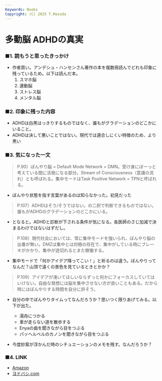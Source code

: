 ```yaml
---
Keywords: Books
Copyright: (C) 2025 T.Masuda
---
```


# 多動脳 ADHDの真実

### ■1. 読もうと思ったきっかけ

* 作者買い。アンデシュ・ハンセンさん著作の本を複数冊読んでどれも印象に残っているため。以下は読んだ本。
   1. スマホ脳
   2. 運動脳
   3. ストレス脳
   4. メンタル脳


### ■2. 印象に残った内容
* ADHDは白黒はっきりするものではなく、誰もがグラデーションのどこかにいること。
* ADHDは決して悪いことではない。現代では適合しにくい特徴のため、より黒い


### ■3. 気になった一文

> P.90）ぼんやり脳 = Default Mode Network = DMN。受け身にぼーっと考えている間に活発になる部分。Stream of Consciousness（意識の流れ）とも呼ばれる。集中モードはTask Positive Network = TPNと呼ばれる。

* ぼんやり状態を指す言葉があるのは知らなかった。初見だった

> P.107）ADHDはそう/そうではない。の二択で判断できるものではない。誰もがADHDのグラデーションのどこかにいる。

* となると。ADHDと診断が下される条件が気になる。各医師のさじ加減で決まるわけではないはずだし。

> P.108）現代社会においては、常に集中モードを強いられ、ぼんやり脳の出番が無い。DMZは集中とは対極の存在で、集中がしている時にブレーキがかかり、集中が途切れるとまた稼働する。

* 集中モードで「何かアイデア降ってこい！」と祈るのは違う。ぼんやりってなんだ？山頂で遠くの景色を見ているときとかか？

> P.109）アイデアが湧いてほしいならずっと何かにフォーカスしていてはいけない。自由な発想には脳を集中させない方が良いこともある。だから時にはぼんやりする時間を自分に許そう。

* 自分の中でぼんやりタイムってなんだろうか？思いつく限りあげてみる。以下が出た。
    * 湯舟につかる
    * 車が走らない道を散歩する
    * Enyaの曲を聞きながら目をつぶる
    * パッヘルベルのカノンを聞きながら目をつぶる

* 今度妙案が浮かんだ時のシチュエーションのメモを残す。なんだろうか？


### ■4. LINK
* [Amazon](https://www.amazon.co.jp/%E5%A4%9A%E5%8B%95%E8%84%B3%E2%80%95%EF%BC%A1%EF%BC%A4%EF%BC%A8%EF%BC%A4%E3%81%AE%E7%9C%9F%E5%AE%9F%E2%80%95%EF%BC%88%E6%96%B0%E6%BD%AE%E6%96%B0%E6%9B%B8%EF%BC%89-%E3%80%8E%E3%82%B9%E3%83%9E%E3%83%9B%E8%84%B3%E3%80%8F%E3%82%B7%E3%83%AA%E3%83%BC%E3%82%BA-%E3%82%A2%E3%83%B3%E3%83%87%E3%82%B7%E3%83%A5%E3%83%BB%E3%83%8F%E3%83%B3%E3%82%BB%E3%83%B3-ebook/dp/B0F1SVXMZC/ref=sr_1_1?adgrpid=51400434697&dib=eyJ2IjoiMSJ9.OQq6PrHrJhTPLsgmvsOsFOZY5IJpbAAY-3Zx6So0ifYudtHCMqHhc_gghAzjPgFZ2j3TIHdbtkCNt1mIRKjUCHO_uJLJ_icz6wcG_BVahbI_Opxu4D7G4LF9PCowtXTtt3woWx2RnpsrelH5GkXfbkwvFLGAzyUrHhOSOghxjSebA3E_6zrfbXpx2vCUYCAWxHVsJqBtZqgnmsQjKiuS8_lJMAPTCwhCxQCevsMcu6SQfeuJR6QUjLPJmO4uXyhyp78eief08ig7H9FPNIq2aBbmSPO2-a-JW-DKJJcltPU.pVyw8eoGeLuUyWoknp_bZV8E98QQVK8tbmeQ3j6lALk&dib_tag=se&hvadid=678966600201&hvdev=c&hvexpln=0&hvlocphy=9198378&hvnetw=g&hvocijid=784935886498367959--&hvqmt=e&hvrand=784935886498367959&hvtargid=kwd-2420052799101&hydadcr=4073_13378617&jp-ad-ap=0&keywords=%E5%A4%9A%E5%8B%95%E8%84%B3+adhd%E3%81%AE%E7%9C%9F%E5%AE%9F&mcid=b3fe4840e8793f7db30103acf4ab006f&qid=1749688762&sr=8-1)
* [ヨドバシ.com](https://www.yodobashi.com/product/100000009004100474/)

